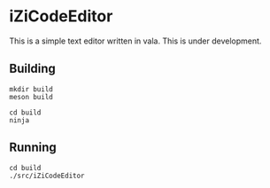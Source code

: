 iZiCodeEditor
====================

This is a simple text editor written in vala.
This is under development.

Building
--------
```shell
mkdir build
meson build

cd build
ninja
```

Running
-------
```shell
cd build
./src/iZiCodeEditor
```
